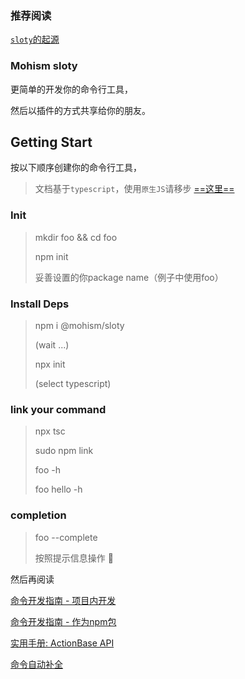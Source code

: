 ### 推荐阅读

  [`sloty`的起源](./doc/about.md)

  
### Mohism sloty  

更简单的开发你的命令行工具，

然后以插件的方式共享给你的朋友。



## Getting Start

按以下顺序创建你的命令行工具，

> 文档基于`typescript`，使用`原生JS`请移步 [==这里==](./README-js.md)

### Init

> mkdir foo && cd foo
> 
> npm init 
> 
> 妥善设置的你package name（例子中使用foo）

### Install Deps
>
> npm i @mohism/sloty
> 
> (wait ...)
> 
> npx init
>
> (select typescript)


### link your command

> npx tsc 
>
> sudo npm link
> 
> foo -h
> 
> foo hello -h

### completion

> foo --complete
>
> 按照提示信息操作 👀


然后再阅读 

[命令开发指南 - 项目内开发](./doc/ts/DEV_GUIDE_1.md)

[命令开发指南 - 作为npm包](./doc/ts/DEV_GUIDE_2.md)

[实用手册: ActionBase API](./doc/action-apis.md)

[命令自动补全](./doc/complete.md)